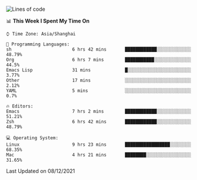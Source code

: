 <!--START_SECTION:waka-->
![Lines of code](https://img.shields.io/badge/From%20Hello%20World%20I%27ve%20Written-22%20Thousand%20lines%20of%20code-blue)

📊 **This Week I Spent My Time On** 

```text
⌚︎ Time Zone: Asia/Shanghai

💬 Programming Languages: 
sh                       6 hrs 42 mins       ████████████░░░░░░░░░░░░░   48.79% 
Org                      6 hrs 7 mins        ███████████░░░░░░░░░░░░░░   44.5% 
Emacs Lisp               31 mins             █░░░░░░░░░░░░░░░░░░░░░░░░   3.77% 
Other                    17 mins             ░░░░░░░░░░░░░░░░░░░░░░░░░   2.12% 
YAML                     5 mins              ░░░░░░░░░░░░░░░░░░░░░░░░░   0.7%

🔥 Editors: 
Emacs                    7 hrs 2 mins        ████████████░░░░░░░░░░░░░   51.21% 
Zsh                      6 hrs 42 mins       ████████████░░░░░░░░░░░░░   48.79%

💻 Operating System: 
Linux                    9 hrs 23 mins       █████████████████░░░░░░░░   68.35% 
Mac                      4 hrs 21 mins       ████████░░░░░░░░░░░░░░░░░   31.65%

```


 Last Updated on 08/12/2021
<!--END_SECTION:waka-->
